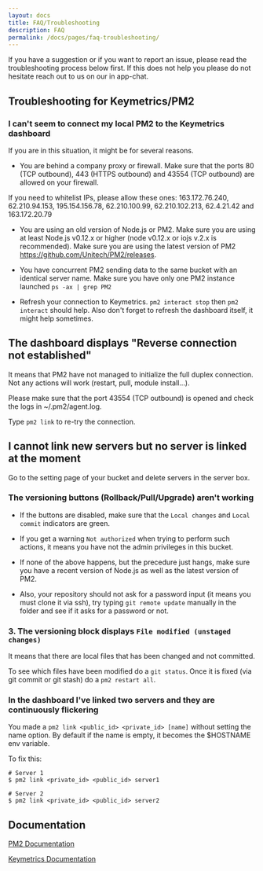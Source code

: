 ```yaml
---
layout: docs
title: FAQ/Troubleshooting
description: FAQ
permalink: /docs/pages/faq-troubleshooting/
---
```


If you have a suggestion or if you want to report an issue, please read the troubleshooting process below first. 
If this does not help you please do not hesitate reach out to us on our in app-chat.

## Troubleshooting for Keymetrics/PM2

### I can't seem to connect my local PM2 to the Keymetrics dashboard

If you are in this situation, it might be for several reasons.

- You are behind a company proxy or firewall.
Make sure that the ports 80 (TCP outbound), 443 (HTTPS outbound) and 43554 (TCP outbound) are allowed on your firewall.

If you need to whitelist IPs, please allow these ones: 163.172.76.240, 62.210.94.153, 195.154.156.78, 62.210.100.99, 62.210.102.213, 62.4.21.42 and 163.172.20.79

- You are using an old version of Node.js or PM2.
Make sure you are using at least Node.js v0.12.x or higher (node v0.12.x or iojs v.2.x is recommended).
Make sure you are using the latest version of PM2 https://github.com/Unitech/PM2/releases.

- You have concurrent PM2 sending data to the same bucket with an identical server name.
Make sure you have only one PM2 instance launched `ps -ax | grep PM2`

- Refresh your connection to Keymetrics. `pm2 interact stop` then `pm2 interact` should help. Also don't forget to refresh the dashboard itself, it might help sometimes.

## The dashboard displays "Reverse connection not established"

It means that PM2 have not managed to initialize the full duplex connection. Not any actions will work (restart, pull, module install...).

Please make sure that the port 43554 (TCP outbound) is opened and check the logs in ~/.pm2/agent.log.

Type `pm2 link` to re-try the connection.

## I cannot link new servers but no server is linked at the moment

Go to the setting page of your bucket and delete servers in the server box.

### The versioning buttons (Rollback/Pull/Upgrade) aren't working

- If the buttons are disabled, make sure that the `Local changes` and `Local commit` indicators are green.

- If you get a warning `Not authorized` when trying to perform such actions, it means you have not the admin privileges in this bucket.

- If none of the above happens, but the precedure just hangs, make sure you have a recent version of Node.js as well as the latest version of PM2.

- Also, your repository should not ask for a password input (it means you must clone it via ssh), try typing `git remote update` manually in the folder and see if it asks for a password or not.

### 3. The versioning block displays `File modified (unstaged changes)`

It means that there are local files that has been changed and not committed.

To see which files have been modified do a `git status`. Once it is fixed (via git commit or git stash) do a `pm2 restart all`.

### In the dashboard I've linked two servers and they are continuously flickering

You made a `pm2 link <public_id> <private_id> [name]` without setting the name option. By default if the name is empty, it becomes the $HOSTNAME env variable.

To fix this:

```
# Server 1
$ pm2 link <private_id> <public_id> server1

# Server 2
$ pm2 link <private_id> <public_id> server2
```

## Documentation

[PM2 Documentation](http://pm2.keymetrics.io/)

[Keymetrics Documentation](http://docs.keymetrics.io/)
